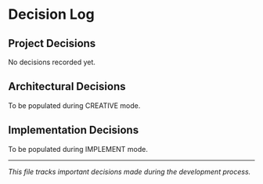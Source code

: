 # Decision Log

## Project Decisions
No decisions recorded yet.

## Architectural Decisions
To be populated during CREATIVE mode.

## Implementation Decisions
To be populated during IMPLEMENT mode.

---
*This file tracks important decisions made during the development process.*
